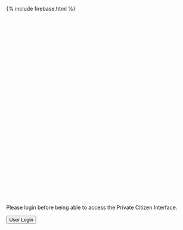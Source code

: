 <!-- JS -->
<script src="//ajax.googleapis.com/ajax/libs/angularjs/1.3.15/angular.min.js"></script>

{% include firebase.html %}
<script src="https://embed.typeform.com/embed.js" type="text/javascript"></script>

<script>
var app = angular.module('myApp', []);

$scope.checkLocalStorage = firebase.auth().onAuthStateChanged(function(user) {
  if (user) {
    return true
  } else {
    return false
  }
});
</script>

<script>
window.addEventListener("DOMContentLoaded", function() {
  var el = document.getElementById("my-embedded-typeform");

  // When instantiating a widget embed, you must provide the DOM element
  // that will contain your typeform, the URL of your typeform, and your
  // desired embed settings
  window.typeformEmbed.makeWidget(el, "https://benoitgufflet.typeform.com/to/lu4siV", {
    hideFooter: true,
    hideHeaders: true,
    opacity: 0
  });
});
</script>

<div ng-app="myApp" ng-if="checkLocalStorage()" id="my-embedded-typeform" style="width: 100%; height: 500px;"></div>

<div ng-app="myApp" ng-if="!checkLocalStorage()">
  Please login before being able to access the Private Citizen Interface.

  

  <button name="button" onclick="https://othman-ben.github.io/StayInTouch/user_login">User Login</button>

</div>

